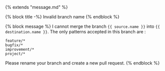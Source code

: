 {% extends "message.md" %}

{% block title -%}
Invalid branch name
{% endblock %}

{% block message %}
I cannot merge the branch `{{ source.name }}` into
`{{ destination.name }}`.
The only patterns accepted in this branch are :
```
feature/*
bugfix/*
improvement/*
project/*
```
Please rename your branch and create a new pull request.
{% endblock %}
